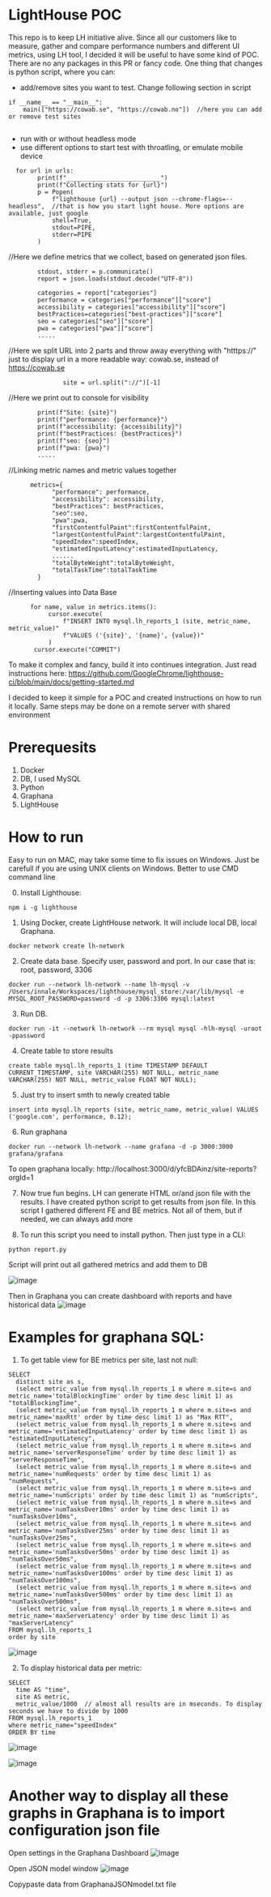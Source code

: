 # LightHouse POC
This repo is to keep LH initiative alive. Since all our customers like to measure, gather and compare performance numbers and different UI metrics, using LH tool, I decided it will be useful to have some kind of POC. There are no any packages in this PR or fancy code. One thing that changes is python script, where you can:
* add/remove sites you want to test. Change following section in script
``` 
if __name__ == "__main__":
    main(["https://cowab.se", "https://cowab.no"])  //here you can add or remove test sites
    
```  
    
* run with or without headless mode
* use different options to start test with throatling, or emulate mobile device
```
  for url in urls:
        print(f"__________________________")
        print(f"Collecting stats for {url}")
        p = Popen(
            f"lighthouse {url} --output json --chrome-flags=--headless",  //that is how you start light house. More options are available, just google
            shell=True,
            stdout=PIPE,
            stderr=PIPE
        )
```
 
 //Here we define metrics that we collect, based on generated json files.

```
        stdout, stderr = p.communicate()
        report = json.loads(stdout.decode("UTF-8"))

        categories = report["categories"]
        performance = categories["performance"]["score"]
        accessibility = categories["accessibility"]["score"]
        bestPractices=categories["best-practices"]["score"]
        seo = categories["seo"]["score"]
        pwa = categories["pwa"]["score"]
        .....
```

 //Here we split URL into 2 parts and throw away everything with "htttps://" just to display url in a more readable way: cowab.se, instead of https://cowab.se
       
```
               site = url.split("://")[-1]
```

//Here we print out to console for visibility

```
        print(f"Site: {site}")
        print(f"performance: {performance}")
        print(f"accessibility: {accessibility}")
        print(f"bestPractices: {bestPractices}")
        print(f"seo: {seo}")
        print(f"pwa: {pwa}")
        .....
 ```       
        
//Linking metric names and metric values together
```
      metrics={
            "performance": performance,
            "accessibility": accessibility,
            "bestPractices": bestPractices,
            "seo":seo,
            "pwa":pwa,
            "firstContentfulPaint":firstContentfulPaint,
            "largestContentfulPaint":largestContentfulPaint,
            "speedIndex":speedIndex,
            "estimatedInputLatency":estimatedInputLatency,
            ......
            "totalByteWeight":totalByteWeight,
            "totalTaskTime":totalTaskTime
        }
 ```
        
       
  //Inserting values into Data Base       
 ```
       for name, value in metrics.items():
            cursor.execute(
                f"INSERT INTO mysql.lh_reports_1 (site, metric_name, metric_value)"
                f"VALUES ('{site}', '{name}', {value})"
            )
        cursor.execute("COMMIT")

```  
    

To make it complex and fancy, build it into continues integration. Just read instructions here: https://github.com/GoogleChrome/lighthouse-ci/blob/main/docs/getting-started.md

I decided to keep it simple for a POC and created instructions on how to run it locally. Same steps may be done on a remote server with shared environment


# Prerequesits
1. Docker
2. DB, I used MySQL
3. Python
4. Graphana
5. LightHouse

# How to run 
Easy to run on MAC, may take some time to fix issues on Windows. Just be carefull if you are using UNIX clients on Windows. Better to use CMD command line


0) Install Lighthouse:

```
npm i -g lighthouse
```

1) Using Docker, create LightHouse network. It will include local DB, local Graphana.

```
docker network create lh-network
```

2) Create data base. Specify user, password and port. In our case that is: root, password, 3306

```
docker run --network lh-network --name lh-mysql -v /Users/innale/Workspaces/lighthouse/mysql_store:/var/lib/mysql -e MYSQL_ROOT_PASSWORD=password -d -p 3306:3306 mysql:latest
```

3) Run DB.

```
docker run -it --network lh-network --rm mysql mysql -hlh-mysql -uroot -ppassword
```

4) Create table to store results 

```
create table mysql.lh_reports_1 (time TIMESTAMP DEFAULT CURRENT_TIMESTAMP, site VARCHAR(255) NOT NULL, metric_name VARCHAR(255) NOT NULL, metric_value FLOAT NOT NULL);
```

5) Just try to insert smth to newly created table


```
insert into mysql.lh_reports (site, metric_name, metric_value) VALUES ('google.com', performance, 0.12); 
```


6) Run graphana

```
docker run --network lh-network --name grafana -d -p 3000:3000 grafana/grafana
```

To open graphana locally: http://localhost:3000/d/yfcBDAinz/site-reports?orgId=1 



7) Now true fun begins. LH can generate HTML or/and json file with the results. I have created python script to get results from json file.
In this script I gathered different FE and BE metrics. Not all of them, but if needed, we can always add more 

8) To run this script you need to install python. Then just type in a CLI: 
```
python report.py
```

Script will print out all gathered metrics and add them to DB

![image](https://user-images.githubusercontent.com/54897268/125449877-28f545b8-70b2-44cc-9a5b-06ba5a39e7a0.png)

Then in Graphana you can create dashboard with reports and have historical data
![image](https://user-images.githubusercontent.com/54897268/125450027-a4571ca1-b6c0-441c-bc11-7850cbe75052.png)

# Examples for graphana SQL:
1) To get table view for BE metrics per site, last not null:


```
SELECT
  distinct site as s,
  (select metric_value from mysql.lh_reports_1 m where m.site=s and metric_name='totalBlockingTime' order by time desc limit 1) as "totalBlockingTime",
  (select metric_value from mysql.lh_reports_1 m where m.site=s and metric_name='maxRtt' order by time desc limit 1) as "Max RTT",
  (select metric_value from mysql.lh_reports_1 m where m.site=s and metric_name='estimatedInputLatency' order by time desc limit 1) as "estimatedInputLatency",
  (select metric_value from mysql.lh_reports_1 m where m.site=s and metric_name='serverResponseTime' order by time desc limit 1) as "serverResponseTime",
  (select metric_value from mysql.lh_reports_1 m where m.site=s and metric_name='numRequests' order by time desc limit 1) as "numRequests",
  (select metric_value from mysql.lh_reports_1 m where m.site=s and metric_name='numScripts' order by time desc limit 1) as "numScripts",
  (select metric_value from mysql.lh_reports_1 m where m.site=s and metric_name='numTasksOver10ms' order by time desc limit 1) as "numTasksOver10ms",
  (select metric_value from mysql.lh_reports_1 m where m.site=s and metric_name='numTasksOver25ms' order by time desc limit 1) as "numTasksOver25ms",
  (select metric_value from mysql.lh_reports_1 m where m.site=s and metric_name='numTasksOver50ms' order by time desc limit 1) as "numTasksOver50ms",
  (select metric_value from mysql.lh_reports_1 m where m.site=s and metric_name='numTasksOver100ms' order by time desc limit 1) as "numTasksOver100ms",
  (select metric_value from mysql.lh_reports_1 m where m.site=s and metric_name='numTasksOver500ms' order by time desc limit 1) as "numTasksOver500ms",
  (select metric_value from mysql.lh_reports_1 m where m.site=s and metric_name='maxServerLatency' order by time desc limit 1) as "maxServerLatency"
FROM mysql.lh_reports_1
order by site
```

![image](https://user-images.githubusercontent.com/54897268/125470674-c49751f8-68ef-4817-9986-ac1ea93eda4e.png)


2) To display historical data per metric:
```
SELECT
  time AS "time",
  site AS metric,
  metric_value/1000  // almost all results are in mseconds. To display seconds we have to divide by 1000
FROM mysql.lh_reports_1
where metric_name="speedIndex"
ORDER BY time
```
![image](https://user-images.githubusercontent.com/54897268/125469684-e3179bc0-949f-4850-8498-e7cb44028cbb.png)

![image](https://user-images.githubusercontent.com/54897268/125470898-3c7312e1-b404-4305-b227-441988189f8c.png)

# Another way to display all these graphs in Graphana is to import configuration json file
Open settings in the Graphana Dashboard
![image](https://user-images.githubusercontent.com/54897268/125501170-9849b176-aa12-4494-97bb-c0e9719efbad.png)


Open JSON model window
![image](https://user-images.githubusercontent.com/54897268/125501311-d5ab302b-893b-4630-b627-f1804e226742.png)

Copypaste data from GraphanaJSONmodel.txt file
